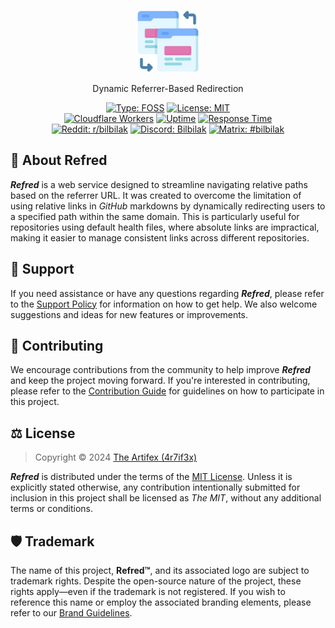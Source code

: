 <p align="center">
    <a href="#">
        <img height="100" src="https://raw.githubusercontent.com/bilbilak/refred/main/.github/assets/refred-icon.png" alt="Icon">
    </a>
</p>

<p align="center">
    Dynamic Referrer-Based Redirection
</p>

<p align="center">
    <a href="https://en.wikipedia.org/wiki/Free_and_open-source_software">
        <img src="https://img.shields.io/badge/type-FOSS-3da639?style=flat-square" alt="Type: FOSS"></a>
    <a href="https://github.com/bilbilak/refred/blob/main/LICENSE.md">
        <img src="https://img.shields.io/badge/license-MIT-a6263a?style=flat-square" alt="License: MIT"></a>
    <br>
    <a href="https://workers.cloudflare.com">
        <img src="https://img.shields.io/badge/Cloudflare-Workers-ffcc97?logo=cloudflare&style=flat-square" alt="Cloudflare Workers"></a>
    <a href="https://bilbilak.dev/status/history/refred-to">
        <img src="https://img.shields.io/endpoint?url=https%3A%2F%2Fraw.githubusercontent.com%2Fbilbilak%2Fstatus%2Fmaster%2Fapi%2Frefred-to%2Fuptime.json?v=2&style=flat-square" alt="Uptime"></a>
    <a href="https://bilbilak.dev/status/history/refred-to">
        <img src="https://img.shields.io/endpoint?url=https%3A%2F%2Fraw.githubusercontent.com%2Fbilbilak%2Fstatus%2Fmaster%2Fapi%2Frefred-to%2Fresponse-time.json&style=flat-square" alt="Response Time"></a>
    <br>
    <a href="https://www.reddit.com/r/bilbilak">
        <img src="https://img.shields.io/badge/Reddit-r%2Fbilbilak-ff4500?logo=reddit&style=flat-square" alt="Reddit: r/bilbilak"></a>
    <a href="https://discord.gg/zAZATWqVmK">
        <img src="https://img.shields.io/badge/Discord-Bilbilak-5865f2?logo=discord&style=flat-square" alt="Discord: Bilbilak"></a>
    <a href="https://matrix.to/#/#bilbilak:matrix.org">
        <img src="https://img.shields.io/badge/Matrix-%23bilbilak-000000?logo=matrix&style=flat-square" alt="Matrix: #bilbilak"></a>
</p>

## 📖 About Refred

**_Refred_** is a web service designed to streamline navigating relative paths based on the referrer URL. It was created to overcome the limitation of using relative links in _GitHub_ markdowns by dynamically redirecting users to a specified path within the same domain. This is particularly useful for repositories using default health files, where absolute links are impractical, making it easier to manage consistent links across different repositories.

## 👥 Support

If you need assistance or have any questions regarding **_Refred_**, please refer to the [Support Policy](https://github.com/bilbilak/refred/blob/main/docs/SUPPORT.md) for information on how to get help. We also welcome suggestions and ideas for new features or improvements.

## 🤝 Contributing

We encourage contributions from the community to help improve **_Refred_** and keep the project moving forward. If you're interested in contributing, please refer to the [Contribution Guide](https://github.com/bilbilak/refred/blob/main/docs/CONTRIBUTING.md) for guidelines on how to participate in this project.

## ⚖️ License

> Copyright © 2024 [The Artifex (4r7if3x)](https://github.com/4r7if3x)

**_Refred_** is distributed under the terms of the [MIT License](https://github.com/bilbilak/refred/blob/main/LICENSE.md). Unless it is explicitly stated otherwise, any contribution intentionally submitted for inclusion in this project shall be licensed as _The MIT_, without any additional terms or conditions.

## 🛡️ Trademark

The name of this project, **Refred™**, and its associated logo are subject to trademark rights. Despite the open-source nature of the project, these rights apply—even if the trademark is not registered. If you wish to reference this name or employ the associated branding elements, please refer to our [Brand Guidelines](https://github.com/bilbilak/refred/blob/main/docs/BRAND_GUIDELINES.md).
